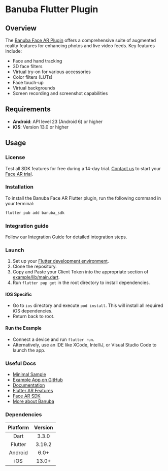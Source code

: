 # Banuba Flutter Plugin

## Overview

The [Banuba Face AR Plugin](https://www.banuba.com/facear-sdk/face-filters) offers a comprehensive suite of augmented reality features for enhancing photos and live video feeds. Key features include:
- Face and hand tracking
- 3D face filters
- Virtual try-on for various accessories
- Color filters (LUTs)
- Face touch-up
- Virtual backgrounds
- Screen recording and screenshot capabilities


## Requirements

- **Android**: API level 23 (Android 6) or higher
- **iOS**: Version 13.0 or higher

## Usage

### License

Test all SDK features for free during a 14-day trial. [Contact us](https://www.banuba.com/support) to start your [Face AR trial](https://www.banuba.com/facear-sdk/face-filters#form).

### Installation

To install the Banuba Face AR Flutter plugin, run the following command in your terminal:

```bash
flutter pub add banuba_sdk
```

### Integration guide

Follow our Integration Guide for detailed integration steps.

### Launch

1. Set up your [Flutter development environment](https://docs.flutter.dev/get-started/editor).
2. Clone the repository.
3. Copy and Paste your Client Token into the appropriate section of [example/lib/main.dart](example/lib/main.dart#L31).
4. Run `flutter pup get`  in the root directory to install dependencies.

#### IOS Specific

* Go to `ios` directory and execute `pod install`. This will install all required iOS dependencies.
* Return back to root.

#### Run the Example

* Connect a device and run `flutter run`.
* Alternatively, use an IDE like XCode, IntelliJ, or Visual Studio Code to launch the app.

### Useful Docs

- [Minimal Sample](example/)
- [Example App on GitHub](https://github.com/Banuba/quickstart-flutter-plugin)
- [Documentation](https://docs.banuba.com/face-ar-sdk-v1)
- [Flutter AR Features](https://www.banuba.com/blog/flutter-ar-features-integration)
- [Face AR SDK](https://www.banuba.com/facear-sdk/face-filters)
- [More about Banuba](https://www.banuba.com/)

### Dependencies

| Platform  | Version |
|:---------:|:-------:|
|   Dart    |  3.3.0  |
|  Flutter  | 3.19.2  |
|  Android  |  6.0+   |
|    iOS    |  13.0+  |
